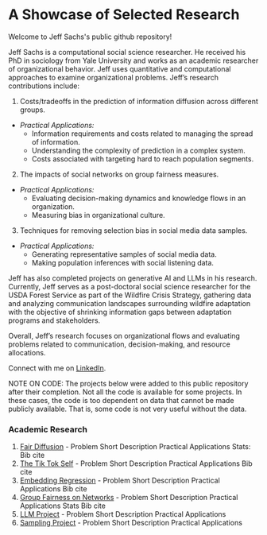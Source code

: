 # A Showcase of Selected Research 

Welcome to Jeff Sachs's public github repository! 

Jeff Sachs is a computational social science researcher. He received his PhD in sociology from Yale University and works as an academic researcher of organizational behavior. Jeff uses quantitative and computational approaches to examine organizational problems. Jeff’s research contributions include: 

 1. Costs/tradeoffs in the prediction of information diffusion across different groups.
   * _Practical Applications:_
        - Information requirements and costs related to managing the spread of information.
        - Understanding the complexity of prediction in a complex system.
        - Costs associated with targeting hard to reach population segments.
    
 2. The impacts of social networks on group fairness measures.
   * _Practical Applications:_ 
        - Evaluating decision-making dynamics and knowledge flows in an organization.
        - Measuring bias in organizational culture.
    
 3. Techniques for removing selection bias in social media data samples.
   * _Practical Applications:_ 
        - Generating representative samples of social media data. 
        - Making population inferences with social listening data. 

Jeff has also completed projects on generative AI and LLMs in his research. Currently, Jeff serves as a post-doctoral social science researcher for the USDA Forest Service as part of the Wildfire Crisis Strategy, gathering data and analyzing communication landscapes surrounding wildfire adaptation with the objective of shrinking information gaps between adaptation programs and stakeholders. 

Overall, Jeff’s research focuses on organizational flows and evaluating problems related to communication, decision-making, and resource allocations.

Connect with me on [LinkedIn](https://www.linkedin.com/in/jeffrey-sachs/).


NOTE ON CODE:
The projects below were added to this public repository after their completion. Not all the code is available for some projects. In these cases, the code is too dependent on data that cannot be made publicly available. That is, some code is not very useful without the data.


### Academic Research 

1. [Fair Diffusion](https://github.com/jsachs802/research_overview/main/fair_diffusion/fair_diff_readme.md) - Problem
   Short Description
   Practical Applications
   Stats: 
   Bib cite
2. [The Tik Tok Self](https://github.com/jsachs802/research_overview/main/fair_diffusion/tiktok_readme.md) - Problem
   Short Description
   Practical Applications
   Bib cite
3. [Embedding Regression](https://github.com/jsachs802/research_overview/main/fair_diffusion/embedding_reg_readme.md) - Problem
   Short Description
   Practical Applications
   Bib cite
5. [Group Fairness on Networks](https://github.com/jsachs802/research_overview/main/fair_diffusion/fair_diff_readme.md) - Problem
   Short Description
   Practical Applications
   Stats
   Bib cite
6. [LLM Project](https://github.com/jsachs802/research_overview/main/fair_diffusion/llm_duality_readme.md) - Problem
   Short Description
   Practical Applications
7. [Sampling Project](https://github.com/jsachs802/research_overview/main/fair_diffusion/fair_diff_readme.md) - Problem
   Short Description
   Practical Applications



